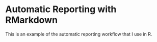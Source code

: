 # Automatic Reporting with RMarkdown

This is an example of the automatic reporting workflow that I use in R.